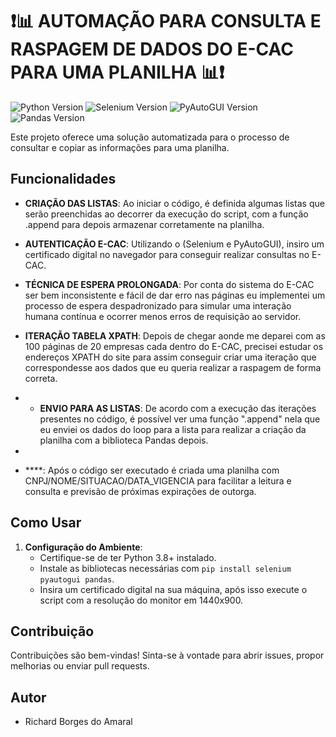 #  ❗📊 AUTOMAÇÃO PARA CONSULTA E RASPAGEM DE DADOS DO E-CAC PARA UMA PLANILHA 📊❗
![Python Version](https://img.shields.io/badge/Python-3.8%2B-brightgreen)
![Selenium Version](https://img.shields.io/badge/Selenium-3.141%2B-brightgreen)
![PyAutoGUI Version](https://img.shields.io/badge/PyAutoGUI-0.9%2B-brightgreen)
![Pandas Version](https://img.shields.io/badge/Pandas-2.1.1%2B-brightgreen)


Este projeto oferece uma solução automatizada para o processo de consultar e copiar as informações para uma planilha.
## Funcionalidades


- **CRIAÇÃO DAS LISTAS**: Ao iniciar o código, é definida algumas listas que serão preenchidas ao decorrer da execução do script, com a função .append para depois armazenar corretamente na planilha.

- **AUTENTICAÇÃO E-CAC**: Utilizando o (Selenium e PyAutoGUI), insiro um certificado digital no navegador para conseguir realizar consultas no E-CAC.

- **TÉCNICA DE ESPERA PROLONGADA**: Por conta do sistema do E-CAC ser bem inconsistente e fácil de dar erro nas páginas eu implementei um processo de espera despadronizado para simular uma interação humana contínua e ocorrer menos erros de requisição ao servidor.

- **ITERAÇÃO TABELA XPATH**: Depois de chegar aonde me deparei com as 100 páginas de 20 empresas cada dentro do E-CAC, precisei estudar os endereços XPATH do site para assim conseguir criar uma iteração que correspondesse aos dados que eu queria realizar a raspagem de forma correta.

- - **ENVIO PARA AS LISTAS**: De acordo com a execução das iterações presentes no código, é possível ver uma função ".append" nela que eu enviei os dados do loop para a lista para realizar a criação da planilha com a biblioteca Pandas depois.

- 

- ****: Após o código ser executado é criada uma planilha com CNPJ/NOME/SITUACAO/DATA_VIGENCIA para facilitar a leitura e consulta e previsão de próximas expirações de outorga.

## Como Usar

1. **Configuração do Ambiente**:
   - Certifique-se de ter Python 3.8+ instalado.
   - Instale as bibliotecas necessárias com `pip install selenium pyautogui pandas`.
   - Insira um certificado digital na sua máquina, após isso execute o script com a resolução do monitor em 1440x900.

## Contribuição

Contribuições são bem-vindas! Sinta-se à vontade para abrir issues, propor melhorias ou enviar pull requests.

## Autor

- Richard Borges do Amaral
